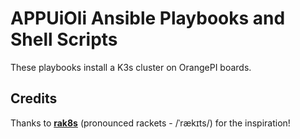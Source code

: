 # APPUiOli Ansible Playbooks and Shell Scripts

These playbooks install a K3s cluster on OrangePI boards.

## Credits

Thanks to [**rak8s**](https://github.com/rak8s) (pronounced rackets - /ˈrækɪts/) for the inspiration!

